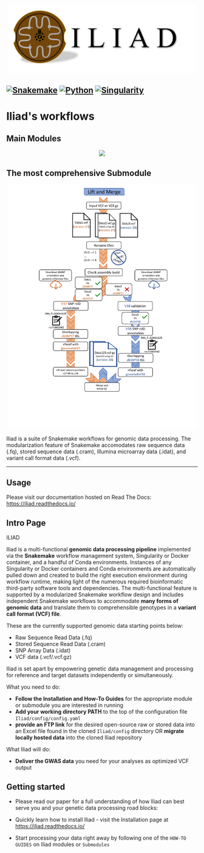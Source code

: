 <snippet>
  <content>

<p align="center">
  <img width="496"  src="docs/readme-img/ILIAD-logo.png" alt="Iliad logo">
</p>


[![Snakemake](https://img.shields.io/badge/snakemake-≥6.3.0-green.svg)](https://snakemake.github.io)
[![Python](https://img.shields.io/badge/python-≥3.8.0-brightgreen.svg)](https://python.org)
[![Singularity](https://img.shields.io/badge/Singularity-≥3.6.4-blue.svg)](https://docs.sylabs.io/guides/3.6/user-guide/introduction.html)
---------

# Iliad's workflows

## Main Modules
<p align="center">
  <img width="496"  src="https://github.com/ncherric/Iliad/blob/main/docs/readme-img/Iliad-Figure1-forReadTheDocs.png?raw=true">
</p>

## The most comprehensive Submodule
<p align="center">
  <img width="496"  src="https://github.com/ncherric/Iliad/blob/main/docs/readme-img/Iliad-Figure2-forReadTheDocs.png?raw=true">
</p>


Iliad is a suite of Snakemake workflows for genomic data processing. The modularization feature of Snakemake accomodates raw sequence data (.fq), stored sequence data (.cram), Illumina microarray data (.idat), and variant call format data (.vcf).

---------
## Usage

Please visit our documentation hosted on Read The Docs: https://iliad.readthedocs.io/

## Intro Page

ILIAD 

Iliad is a multi-functional **genomic data processing pipeline** implemented via the **Snakemake** workflow management system, Singularity or Docker container, 
and a handful of Conda environments.
Instances of any Singularity or Docker containers and Conda environments are automatically pulled down and 
created to build the right execution environment during workflow runtime, making light of the numerous required bioinformatic third-party software tools and dependencies.
The multi-functional feature is supported by a modularized Snakemake workflow design and includes independent Snakemake workflows to accommodate 
**many forms of genomic data** and translate them to comprehensible genotypes in a **variant call format (VCF) file**.

These are the currently supported genomic data starting points below:

* Raw Sequence Read Data (.fq)
* Stored Sequence Read Data (.cram)
* SNP Array Data (.idat)
* VCF data (.vcf/.vcf.gz)

Iliad is set apart by empowering genetic data management and processing for reference and target datasets independently or simultaneously.

What you need to do:

* **Follow the Installation and How-To Guides** for the appropriate module or submodule you are interested in running
* **Add your working directory PATH** to the top of the configuration file ``Iliad/config/config.yaml``
* **provide an FTP link** for the desired open-source raw or stored data into an Excel file found in the cloned ``Iliad/config`` directory OR **migrate locally hosted data** into the cloned Iliad repository

What Iliad will do:

* **Deliver the GWAS data** you need for your analyses as optimized VCF output

## Getting started

* Please read our paper for a full understanding of how Iliad can best serve you and your genetic data processing road blocks: 

* Quickly learn how to install Iliad - visit the Installation page at  https://iliad.readthedocs.io/

* Start processing your data right away by following one of the `HOW-TO GUIDES` on Iliad modules or `Submodules`

